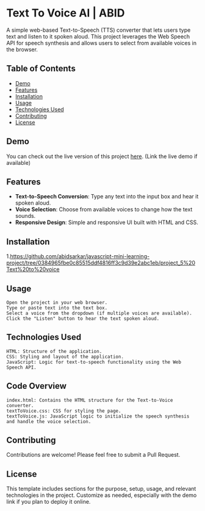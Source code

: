# Text To Voice AI | ABID

A simple web-based Text-to-Speech (TTS) converter that lets users type text and listen to it spoken aloud. This project leverages the Web Speech API for speech synthesis and allows users to select from available voices in the browser.

## Table of Contents
- [Demo](#demo)
- [Features](#features)
- [Installation](#installation)
- [Usage](#usage)
- [Technologies Used](#technologies-used)
- [Contributing](#contributing)
- [License](#license)

## Demo
You can check out the live version of this project [here](#). (Link the live demo if available)

## Features
- **Text-to-Speech Conversion**: Type any text into the input box and hear it spoken aloud.
- **Voice Selection**: Choose from available voices to change how the text sounds.
- **Responsive Design**: Simple and responsive UI built with HTML and CSS.

## Installation
1.https://github.com/abidsarkar/javascript-mini-learning-project/tree/0384965fbe0c85515ddf4816ff3c9d39e2abc1eb/project_5%20Text%20to%20voice

## Usage

    Open the project in your web browser.
    Type or paste text into the text box.
    Select a voice from the dropdown (if multiple voices are available).
    Click the "Listen" button to hear the text spoken aloud.
## Technologies Used

    HTML: Structure of the application.
    CSS: Styling and layout of the application.
    JavaScript: Logic for text-to-speech functionality using the Web Speech API.
## Code Overview

    index.html: Contains the HTML structure for the Text-to-Voice converter.
    textToVoice.css: CSS for styling the page.
    textToVoice.js: JavaScript logic to initialize the speech synthesis and handle the voice selection.
## Contributing

Contributions are welcome! Please feel free to submit a Pull Request.
## License

This template includes sections for the purpose, setup, usage, and relevant technologies in the project. Customize as needed, especially with the demo link if you plan to deploy it online.
